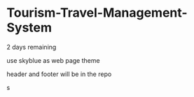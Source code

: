 # Tourism-Travel-Management-System
2 days remaining

use skyblue as web page theme

header and footer will be in the repo

s
